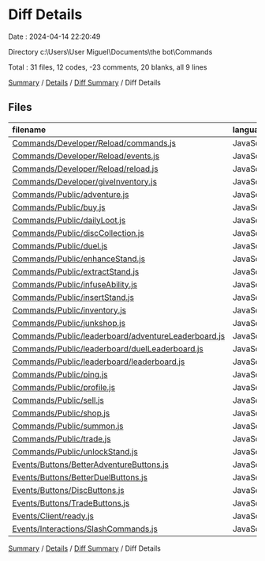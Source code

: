 # Diff Details

Date : 2024-04-14 22:20:49

Directory c:\\Users\\User Miguel\\Documents\\the bot\\Commands

Total : 31 files,  12 codes, -23 comments, 20 blanks, all 9 lines

[Summary](results.md) / [Details](details.md) / [Diff Summary](diff.md) / Diff Details

## Files
| filename | language | code | comment | blank | total |
| :--- | :--- | ---: | ---: | ---: | ---: |
| [Commands/Developer/Reload/commands.js](/Commands/Developer/Reload/commands.js) | JavaScript | 10 | 5 | 2 | 17 |
| [Commands/Developer/Reload/events.js](/Commands/Developer/Reload/events.js) | JavaScript | 12 | 5 | 2 | 19 |
| [Commands/Developer/Reload/reload.js](/Commands/Developer/Reload/reload.js) | JavaScript | 13 | 0 | 2 | 15 |
| [Commands/Developer/giveInventory.js](/Commands/Developer/giveInventory.js) | JavaScript | 97 | 4 | 9 | 110 |
| [Commands/Public/adventure.js](/Commands/Public/adventure.js) | JavaScript | 191 | 8 | 34 | 233 |
| [Commands/Public/buy.js](/Commands/Public/buy.js) | JavaScript | 101 | 4 | 14 | 119 |
| [Commands/Public/dailyLoot.js](/Commands/Public/dailyLoot.js) | JavaScript | 95 | 5 | 17 | 117 |
| [Commands/Public/discCollection.js](/Commands/Public/discCollection.js) | JavaScript | 89 | 4 | 14 | 107 |
| [Commands/Public/duel.js](/Commands/Public/duel.js) | JavaScript | 215 | 29 | 31 | 275 |
| [Commands/Public/enhanceStand.js](/Commands/Public/enhanceStand.js) | JavaScript | 171 | 4 | 21 | 196 |
| [Commands/Public/extractStand.js](/Commands/Public/extractStand.js) | JavaScript | 76 | 13 | 15 | 104 |
| [Commands/Public/infuseAbility.js](/Commands/Public/infuseAbility.js) | JavaScript | 116 | 7 | 26 | 149 |
| [Commands/Public/insertStand.js](/Commands/Public/insertStand.js) | JavaScript | 89 | 5 | 18 | 112 |
| [Commands/Public/inventory.js](/Commands/Public/inventory.js) | JavaScript | 43 | 7 | 13 | 63 |
| [Commands/Public/junkshop.js](/Commands/Public/junkshop.js) | JavaScript | 27 | 4 | 4 | 35 |
| [Commands/Public/leaderboard/adventureLeaderboard.js](/Commands/Public/leaderboard/adventureLeaderboard.js) | JavaScript | 45 | 6 | 12 | 63 |
| [Commands/Public/leaderboard/duelLeaderboard.js](/Commands/Public/leaderboard/duelLeaderboard.js) | JavaScript | 46 | 6 | 12 | 64 |
| [Commands/Public/leaderboard/leaderboard.js](/Commands/Public/leaderboard/leaderboard.js) | JavaScript | 15 | 0 | 2 | 17 |
| [Commands/Public/ping.js](/Commands/Public/ping.js) | JavaScript | 12 | 4 | 2 | 18 |
| [Commands/Public/profile.js](/Commands/Public/profile.js) | JavaScript | 72 | 4 | 8 | 84 |
| [Commands/Public/sell.js](/Commands/Public/sell.js) | JavaScript | 101 | 4 | 15 | 120 |
| [Commands/Public/shop.js](/Commands/Public/shop.js) | JavaScript | 43 | 4 | 5 | 52 |
| [Commands/Public/summon.js](/Commands/Public/summon.js) | JavaScript | 66 | 4 | 8 | 78 |
| [Commands/Public/trade.js](/Commands/Public/trade.js) | JavaScript | 293 | 5 | 39 | 337 |
| [Commands/Public/unlockStand.js](/Commands/Public/unlockStand.js) | JavaScript | 138 | 10 | 23 | 171 |
| [Events/Buttons/BetterAdventureButtons.js](/Events/Buttons/BetterAdventureButtons.js) | JavaScript | -1,125 | -97 | -164 | -1,386 |
| [Events/Buttons/BetterDuelButtons.js](/Events/Buttons/BetterDuelButtons.js) | JavaScript | -781 | -57 | -116 | -954 |
| [Events/Buttons/DiscButtons.js](/Events/Buttons/DiscButtons.js) | JavaScript | -69 | -9 | -17 | -95 |
| [Events/Buttons/TradeButtons.js](/Events/Buttons/TradeButtons.js) | JavaScript | -148 | -7 | -24 | -179 |
| [Events/Client/ready.js](/Events/Client/ready.js) | JavaScript | -11 | 0 | -2 | -13 |
| [Events/Interactions/SlashCommands.js](/Events/Interactions/SlashCommands.js) | JavaScript | -30 | -4 | -5 | -39 |

[Summary](results.md) / [Details](details.md) / [Diff Summary](diff.md) / Diff Details
